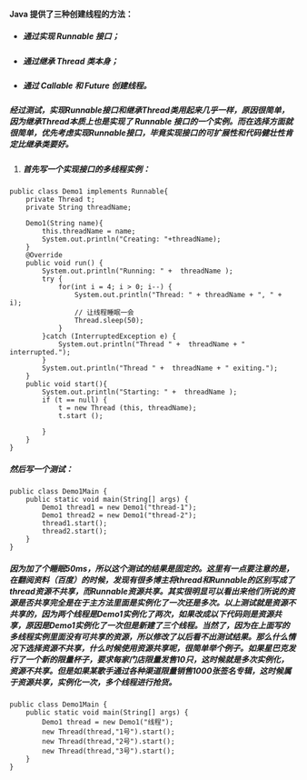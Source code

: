 #### Java 提供了三种创建线程的方法：
* ##### 通过实现 Runnable 接口；
* ##### 通过继承 Thread 类本身；
* ##### 通过 Callable 和 Future 创建线程。
##### 经过测试，实现Runnable接口和继承Thread类用起来几乎一样，原因很简单，因为继承Thread本质上也是实现了 Runnable 接口的一个实例。而在选择方面就很简单，优先考虑实现Runnable接口，毕竟实现接口的可扩展性和代码健壮性肯定比继承类要好。

1. ##### 首先写一个实现接口的多线程实例：
```
public class Demo1 implements Runnable{
    private Thread t;
    private String threadName;

    Demo1(String name){
        this.threadName = name;
        System.out.println("Creating: "+threadName);
    }
    @Override
    public void run() {
        System.out.println("Running: " +  threadName );
        try {
            for(int i = 4; i > 0; i--) {
                System.out.println("Thread: " + threadName + ", " + i);
                // 让线程睡眠一会
                Thread.sleep(50);
            }
        }catch (InterruptedException e) {
            System.out.println("Thread " +  threadName + " interrupted.");
        }
        System.out.println("Thread " +  threadName + " exiting.");
    }
    public void start(){
        System.out.println("Starting: " +  threadName );
        if (t == null) {
            t = new Thread (this, threadName);
            t.start ();

        }
    }
}
```
##### 然后写一个测试：
```
public class Demo1Main {
    public static void main(String[] args) {
        Demo1 thread1 = new Demo1("thread-1");
        Demo1 thread2 = new Demo1("thread-2");
        thread1.start();
        thread2.start();
    }
}
```
##### 因为加了个睡眠50ms，所以这个测试的结果是固定的。这里有一点要注意的是，在翻阅资料（百度）的时候，发现有很多博主将thread和Runnable的区别写成了thread资源不共享，而Runnable资源共享。其实很明显可以看出来他们所说的资源是否共享完全是在于主方法里面是实例化了一次还是多次。以上测试就是资源不共享的，因为两个线程是Demo1实例化了两次，如果改成以下代码则是资源共享，原因是Demo1实例化了一次但是新建了三个线程。当然了，因为在上面写的多线程实例里面没有可共享的资源，所以修改了以后看不出测试结果。那么什么情况下选择资源不共享，什么时候使用资源共享呢，很简单举个例子。如果星巴克发行了一个新的限量杯子，要求每家门店限量发售10只，这时候就是多次实例化，资源不共享。但是如果某歌手通过各种渠道限量销售1000张签名专辑，这时候属于资源共享，实例化一次，多个线程进行抢货。

```
public class Demo1Main {
    public static void main(String[] args) {
        Demo1 thread = new Demo1("线程");
        new Thread(thread,"1号").start();
        new Thread(thread,"2号").start();
        new Thread(thread,"3号").start();
    }
}
```
